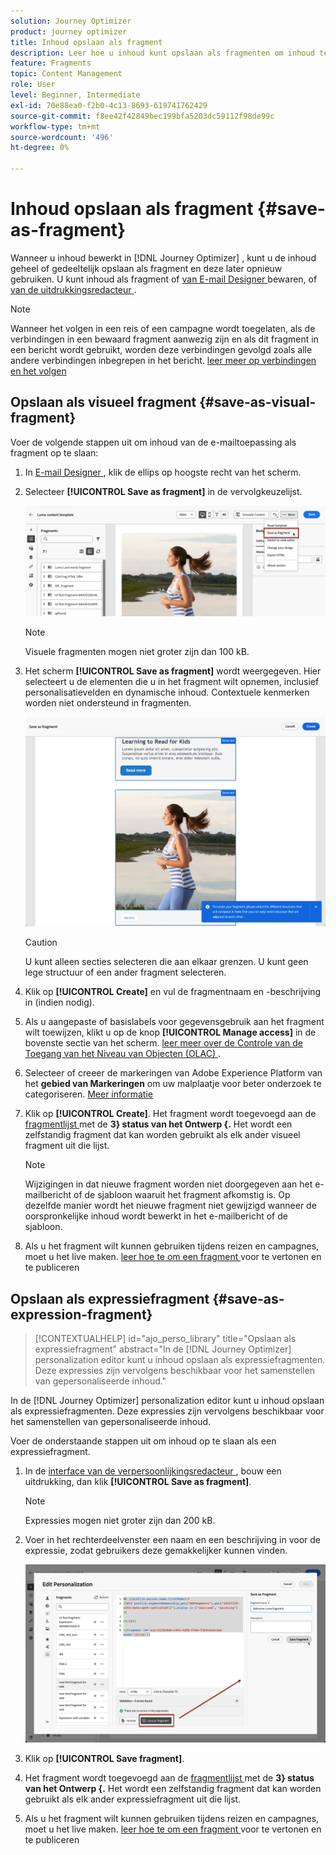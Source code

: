 ```yaml
---
solution: Journey Optimizer
product: journey optimizer
title: Inhoud opslaan als fragment
description: Leer hoe u inhoud kunt opslaan als fragmenten om inhoud te hergebruiken in Journey Optimizer-campagnes en -reizen
feature: Fragments
topic: Content Management
role: User
level: Beginner, Intermediate
exl-id: 70e88ea0-f2b0-4c13-8693-619741762429
source-git-commit: f8ee42f42849bec199bfa5203dc59112f98de99c
workflow-type: tm+mt
source-wordcount: '496'
ht-degree: 0%

---
```


# Inhoud opslaan als fragment {#save-as-fragment}

Wanneer u inhoud bewerkt in [!DNL Journey Optimizer] , kunt u de inhoud geheel of gedeeltelijk opslaan als fragment en deze later opnieuw gebruiken. U kunt inhoud als fragment of [ van E-mail Designer ](#save-as-visual-fragment) bewaren, of [ van de uitdrukkingsredacteur ](#save-as-expression-fragment).

>[!NOTE]
>
>Wanneer het volgen in een reis of een campagne wordt toegelaten, als de verbindingen in een bewaard fragment aanwezig zijn en als dit fragment in een bericht wordt gebruikt, worden deze verbindingen gevolgd zoals alle andere verbindingen inbegrepen in het bericht. [ leer meer op verbindingen en het volgen ](../email/message-tracking.md)

## Opslaan als visueel fragment {#save-as-visual-fragment}

Voer de volgende stappen uit om inhoud van de e-mailtoepassing als fragment op te slaan:

1. In [ E-mail Designer ](../email/get-started-email-design.md), klik de ellips op hoogste recht van het scherm.

1. Selecteer **[!UICONTROL Save as fragment]** in de vervolgkeuzelijst.

   ![](assets/fragment-save-as.png)

   >[!NOTE]
   >
   >Visuele fragmenten mogen niet groter zijn dan 100 kB.

1. Het scherm **[!UICONTROL Save as fragment]** wordt weergegeven. Hier selecteert u de elementen die u in het fragment wilt opnemen, inclusief personalisatievelden en dynamische inhoud. Contextuele kenmerken worden niet ondersteund in fragmenten.

   ![](assets/fragment-save-as-screen.png)

   >[!CAUTION]
   >
   >U kunt alleen secties selecteren die aan elkaar grenzen. U kunt geen lege structuur of een ander fragment selecteren.

1. Klik op **[!UICONTROL Create]** en vul de fragmentnaam en -beschrijving in (indien nodig).

1. Als u aangepaste of basislabels voor gegevensgebruik aan het fragment wilt toewijzen, klikt u op de knop **[!UICONTROL Manage access]** in de bovenste sectie van het scherm. [ leer meer over de Controle van de Toegang van het Niveau van Objecten (OLAC) ](../administration/object-based-access.md).

1. Selecteer of creeer de markeringen van Adobe Experience Platform van het **gebied van Markeringen** om uw malplaatje voor beter onderzoek te categoriseren. [Meer informatie](../start/search-filter-categorize.md#tags)

1. Klik op **[!UICONTROL Create]**. Het fragment wordt toegevoegd aan de [ fragmentlijst ](#access-manage-fragments) met de **3} status van het Ontwerp {.** Het wordt een zelfstandig fragment dat kan worden gebruikt als elk ander visueel fragment uit die lijst.

   >[!NOTE]
   >
   >Wijzigingen in dat nieuwe fragment worden niet doorgegeven aan het e-mailbericht of de sjabloon waaruit het fragment afkomstig is. Op dezelfde manier wordt het nieuwe fragment niet gewijzigd wanneer de oorspronkelijke inhoud wordt bewerkt in het e-mailbericht of de sjabloon.

1. Als u het fragment wilt kunnen gebruiken tijdens reizen en campagnes, moet u het live maken. [ leer hoe te om een fragment ](../content-management/create-fragments.md#publish) voor te vertonen en te publiceren

## Opslaan als expressiefragment {#save-as-expression-fragment}

>[!CONTEXTUALHELP]
>id="ajo_perso_library"
>title="Opslaan als expressiefragment"
>abstract="In de [!DNL Journey Optimizer] personalization editor kunt u inhoud opslaan als expressiefragmenten. Deze expressies zijn vervolgens beschikbaar voor het samenstellen van gepersonaliseerde inhoud."

In de [!DNL Journey Optimizer] personalization editor kunt u inhoud opslaan als expressiefragmenten. Deze expressies zijn vervolgens beschikbaar voor het samenstellen van gepersonaliseerde inhoud.

Voer de onderstaande stappen uit om inhoud op te slaan als een expressiefragment.

1. In de [ interface van de verpersoonlijkingsredacteur ](../personalization/personalization-build-expressions.md), bouw een uitdrukking, dan klik **[!UICONTROL Save as fragment]**.

   >[!NOTE]
   >
   >Expressies mogen niet groter zijn dan 200 kB.

1. Voer in het rechterdeelvenster een naam en een beschrijving in voor de expressie, zodat gebruikers deze gemakkelijker kunnen vinden.

   ![](assets/expression-fragment-save-as.png)

1. Klik op **[!UICONTROL Save fragment]**.

   <!--An expression fragment cannot be nested inside another fragment.-->

1. Het fragment wordt toegevoegd aan de [ fragmentlijst ](#access-manage-fragments) met de **3} status van het Ontwerp {.** Het wordt een zelfstandig fragment dat kan worden gebruikt als elk ander expressiefragment uit die lijst.

1. Als u het fragment wilt kunnen gebruiken tijdens reizen en campagnes, moet u het live maken. [ leer hoe te om een fragment ](../content-management/create-fragments.md#publish) voor te vertonen en te publiceren
